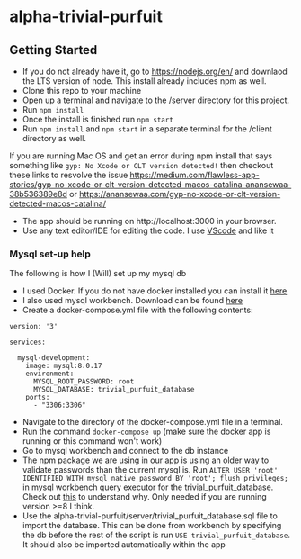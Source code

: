 # alpha-trivial-purfuit

## Getting Started
- If you do not already have it, go to https://nodejs.org/en/ and downlaod the LTS version of node. This install already includes npm as well.
- Clone this repo to your machine
- Open up a terminal and navigate to the /server directory for this project.
- Run `npm install` 
- Once the install is finished run `npm start`
- Run `npm install` and `npm start` in a separate terminal for the /client directory as well.

If you are running Mac OS and get an error during npm install that says something like `gyp: No Xcode or CLT version detected!` then checkout these
links to resvolve the issue https://medium.com/flawless-app-stories/gyp-no-xcode-or-clt-version-detected-macos-catalina-anansewaa-38b536389e8d or
https://anansewaa.com/gyp-no-xcode-or-clt-version-detected-macos-catalina/

- The app should be running on http://localhost:3000 in your browser.
- Use any text editor/IDE for editing the code. I use [VScode](https://code.visualstudio.com) and like it

### Mysql set-up help
The following is how I (Will) set up my mysql db
- I used Docker. If you do not have docker installed you can install it [here](https://www.docker.com/get-started)
- I also used mysql workbench. Download can be found [here](https://www.mysql.com/products/workbench/)
- Create a docker-compose.yml file with the following contents:
```
version: '3'

services:

  mysql-development:
    image: mysql:8.0.17
    environment:
      MYSQL_ROOT_PASSWORD: root
      MYSQL_DATABASE: trivial_purfuit_database
    ports:
      - "3306:3306"
```
- Navigate to the directory of the docker-compose.yml file in a terminal.
- Run the command `docker-compose up` (make sure the docker app is running or this command won't work)
- Go to mysql workbench and connect to the db instance
- The npm package we are using in our app is using an older way to validate passwords than the current mysql is. Run `ALTER USER 'root' IDENTIFIED WITH mysql_native_password BY 'root'; flush privileges;` in mysql workbench query executor for the trivial_purfuit_database. Check out [this](https://stackoverflow.com/questions/50093144/mysql-8-0-client-does-not-support-authentication-protocol-requested-by-server) to understand why. Only needed if you are running version >=8 I think.
- Use the alpha-trivial-purfuit/server/trivial_purfuit_database.sql file to import the database. This can be done from workbench by specifying the db before the rest of the script is run `USE trivial_purfuit_database`. It should also be imported automatically within the app
